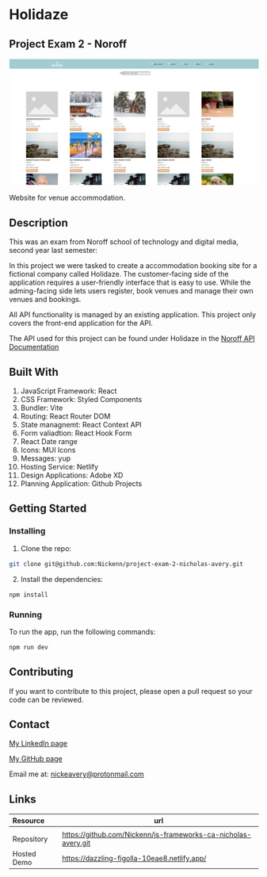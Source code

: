 # Holidaze

## Project Exam 2 - Noroff

![Screenshot](/public/holidaze-screenshot.jpg)

Website for venue accommodation.

## Description

This was an exam from Noroff school of technology and digital media, second year last semester:

In this project we were tasked to create a accommodation booking site for a fictional company called Holidaze. The customer-facing side of the application requires a user-friendly interface that is easy to use. While the adming-facing side lets users register, book venues and manage their own venues and bookings. 

All API functionality is managed by an existing application. This project only covers the front-end application for the API.

The API used for this project can be found under Holidaze in the <a href="https://docs.noroff.dev/" target="_blank">Noroff API Documentation</a>

## Built With

1. JavaScript Framework: React
2. CSS Framework: Styled Components
3. Bundler: Vite
4. Routing: React Router DOM
5. State managnemt: React Context API
6. Form valiadtion: React Hook Form
7. React Date range
8. Icons: MUI Icons
9. Messages: yup
10. Hosting Service: Netlify
11. Design Applications: Adobe XD
12. Planning Application: Github Projects

## Getting Started

### Installing

1. Clone the repo:

```bash
git clone git@github.com:Nickenn/project-exam-2-nicholas-avery.git
```

2. Install the dependencies:

```
npm install
```

### Running

To run the app, run the following commands:

```bash
npm run dev
```

## Contributing

If you want to contribute to this project, please open a pull request so your code can be reviewed.

## Contact

[My LinkedIn page](https://www.linkedin.com/in/nicholas-avery-85415024a/)

[My GitHub page](https://github.com/Nickenn)

Email me at: nickeavery@protonmail.com

## Links

| Resource    | url                                                            |
| :---------- | -------------------------------------------------------------- |
|             |
| Repository  | https://github.com/Nickenn/js-frameworks-ca-nicholas-avery.git |
| Hosted Demo | https://dazzling-figolla-10eae8.netlify.app/                   |
